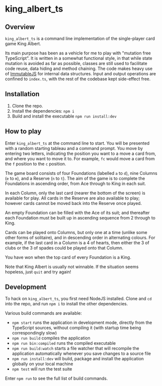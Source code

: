 # king\_albert\_ts

## Overview

`king_albert_ts` is a command line implementation of the single-player card game King Albert.

Its main purpose has been as a vehicle for me to play with "mutation free TypeScript". It is written in
a somewhat functional style, in that while state mutation is avoided as far as possible, classes are
still used to facilitate code reuse, data hiding and method chaining. The code makes heavy use of
[ImmutableJS](https://immutable-js.github.io/immutable-js/) for internal data structures. Input and
output operations are confined to `index.ts`, with the rest of the codebase kept side-effect free.

## Installation

1. Clone the repo.
2. Install the dependencies: `npm i`
3. Build and install the executable `npm run install:dev`

## How to play

Enter `king_albert_ts` at the command line to start. You will be presented with a random starting tableau
and a command prompt. You move by entering two letters, indicating the position you want to a move a
card from, and where you want to move it to. For example, `fc` would move a card from the `f`
position to the `c` position.

The game board consists of four Foundations (labelled `a` to `d`), nine Columns (`e` to `m`), and a
Reserve (`n` to `t`). The aim of the game is to complete the Foundations in ascending order, from
Ace through to King in each suit.

In each Column, only the last card (nearer the bottom of the screen) is available for play. All
cards in the Reserve are also available to play; however cards cannot be moved back into the Reserve
once played.

An empty Foundation can be filled with the Ace of its suit; and thereafter each Foundation must be
built up in ascending sequence from 2 through to King.

Cards can be played onto Columns, but only one at a time (unlike some other forms of solitaire),
and in descending order in alternating colours. For example, if the last card in a Column is a 4 of
hearts, then either the 3 of clubs or the 3 of spades could be played onto that Column.

You have won when the top card of every Foundation is a King.

Note that King Albert is usually not winnable. If the situation seems hopeless, just `quit` and try
again!

## Development

To hack on `king_albert_ts`, you first need NodeJS installed. Clone and `cd` into the repo, and run
`npm i` to install the other dependencies.

Various build commands are available:

* `npm start` runs the application in development mode, directly from the TypeScript sources,
  without compiling it (with startup time being correspondingly slow)
* `npm run build` compiles the application
* `npm run bin:compiled` runs the compiled executable
* `npm run build:watch` starts a file watcher that will recompile the application automatically
  whenever you save changes to a source file
* `npm run install:dev` will build, package and install the application globally on your
  local machine
* `npm test` will run the test suite

Enter `npm run` to see the full list of build commands.
